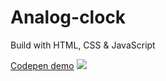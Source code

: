 # Analog-clock

Build with HTML, CSS & JavaScript

[Codepen demo](https://codepen.io/sujoyduttajad/pen/rNmwNOr)
<img src="./Screenshot 2021-07-19 231131" />
